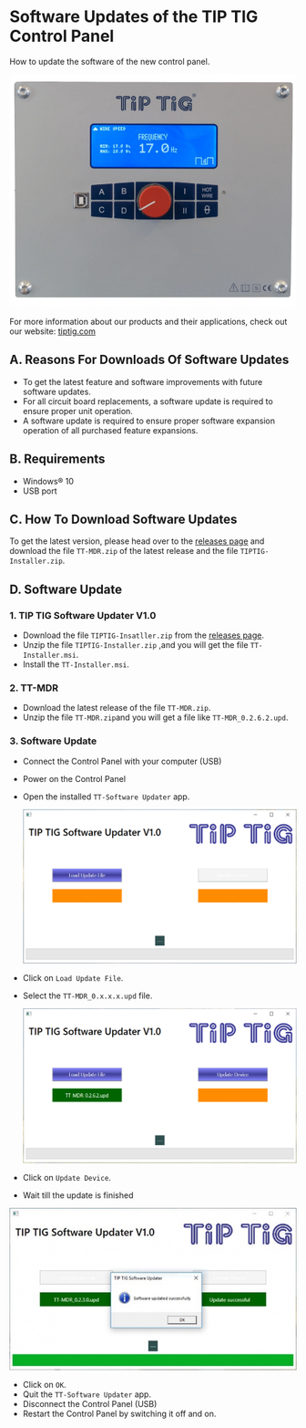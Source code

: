 # Software Updates of the TIP TIG Control Panel

How to update the software of the new control panel.

![TIP TIG Control Panel](https://github.com/tip-tig/Software-Updates-of-the-TIP-TIG-Control-Panel/blob/main/assets/TIP%20TIG%20Control%20Panel.png)

For more information about our products and their applications, check out our website: [tiptig.com](https://tiptig.com)



## A. Reasons For Downloads Of Software Updates
- To get the latest feature and software improvements with future software updates.
- For all circuit board replacements, a software update is required to ensure proper unit operation.
- A software update is required to ensure proper software expansion operation of all purchased feature expansions.

## B. Requirements

- Windows® 10
- USB port

## C. How To Download Software Updates

To get the latest version, please head over to the [releases page](https://github.com/tip-tig/Software-Updates-of-the-TIP-TIG-Control-Panel/releases) and download the file `TT-MDR.zip` of the latest release and the file `TIPTIG-Installer.zip`.

## D. Software Update

### 1. TIP TIG Software Updater V1.0

- Download the file `TIPTIG-Insatller.zip` from the [releases page](https://github.com/tip-tig/Software-Updates-of-the-TIP-TIG-Control-Panel/releases).
- Unzip the file `TIPTIG-Installer.zip`  ,and you will get the file `TT-Installer.msi`.
- Install the `TT-Installer.msi`.



### 2. TT-MDR

- Download the latest release of the file `TT-MDR.zip`.
- Unzip the file `TT-MDR.zip`and you will get a file like `TT-MDR_0.2.6.2.upd`.



### 3. Software Update

- Connect the Control Panel with your computer (USB)
- Power on the Control Panel



- Open the installed `TT-Software Updater` app.

  ![](https://github.com/tip-tig/Software-Updates-of-the-TIP-TIG-Control-Panel/blob/main/assets/Update_1.PNG)



- Click on `Load Update File`.

- Select the `TT-MDR_0.x.x.x.upd` file.

  ![](https://github.com/tip-tig/Software-Updates-of-the-TIP-TIG-Control-Panel/blob/main/assets/Update_2.PNG)

- Click on `Update Device`.

- Wait till the update is finished

![](https://github.com/tip-tig/Software-Updates-of-the-TIP-TIG-Control-Panel/blob/main/assets/Update_3.png)

- Click on `OK`.
- Quit the `TT-Software Updater` app.
- Disconnect the Control Panel (USB)
- Restart the Control Panel by switching it off and on.

